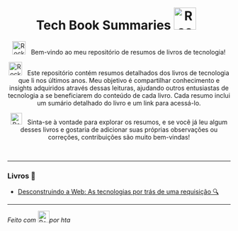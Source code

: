 <h1 align="center" style="font-weight: bold;"> Tech Book Summaries <img src="https://github.com/Tarikul-Islam-Anik/Animated-Fluent-Emojis/blob/master/Emojis/Objects/Books.png" alt="Rocket" width="50" height="50" /> &nbsp;</h1>

<div align="center">

 <img src="https://github.com/Tarikul-Islam-Anik/Animated-Fluent-Emojis/blob/master/Emojis/Hand%20gestures/Waving%20Hand%20Medium-Light%20Skin%20Tone.png" alt="Rocket" width="30" height="30" /> &nbsp; Bem-vindo ao meu repositório de resumos de livros de tecnologia! 


 <img src="https://github.com/Tarikul-Islam-Anik/Animated-Fluent-Emojis/blob/master/Emojis/Objects/Open%20Book.png" alt="Rocket" width="30" height="30" /> &nbsp; Este repositório contém resumos detalhados dos livros de tecnologia que li nos últimos anos. Meu objetivo é compartilhar conhecimento e insights adquiridos através dessas leituras, ajudando outros entusiastas de tecnologia a se beneficiarem do conteúdo de cada livro. Cada resumo inclui um sumário detalhado do livro e um link para acessá-lo. 

 <img src="https://github.com/Tarikul-Islam-Anik/Animated-Fluent-Emojis/blob/master/Emojis/Hand%20gestures/Handshake.png" alt="Rocket" width="26" height="26" /> &nbsp; Sinta-se à vontade para explorar os resumos, e se você já leu algum desses livros e gostaria de adicionar suas próprias observações ou correções, contribuições são muito bem-vindas!


</br>

---

</div>
<h3 align="left">Livros 📄</h3>
<p align="left">
  
  - [Desconstruindo a Web: As tecnologias por trás de uma requisição 🔍](desconstruindo-a-web/README.md)

</p>

</div>

---

 *Feito com <img src="https://github.com/Tarikul-Islam-Anik/Animated-Fluent-Emojis/blob/master/Emojis/Smilies/Heart%20Exclamation.png" alt="Rocket" width="26" height="26" />por hta* 
